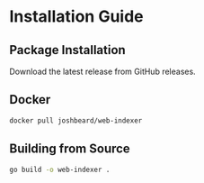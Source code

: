 # Installation Guide

## Package Installation

Download the latest release from GitHub releases.

## Docker

```bash
docker pull joshbeard/web-indexer
```

## Building from Source

```bash
go build -o web-indexer .
```